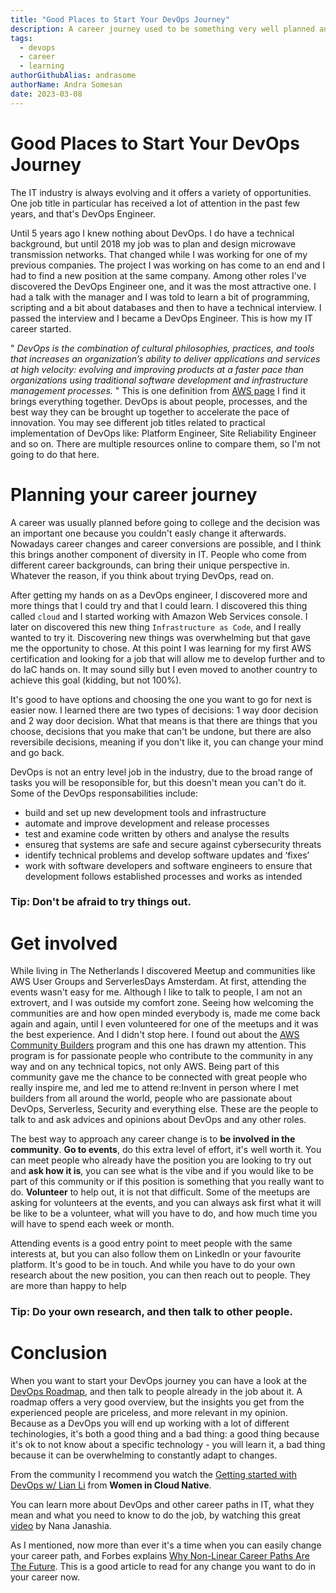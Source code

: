 ```yaml
---
title: "Good Places to Start Your DevOps Journey"
description: A career journey used to be something very well planned and think of ahead, but during these times that's not the case anymore. Sometimes you plan ahead, sometimes things just happen and you have to make the most out of it. In this article I will tell you my personal DevOps journey and I will share with you some lessons learned and tips on good places to start your career journey. 
tags:
  - devops
  - career
  - learning
authorGithubAlias: andrasome
authorName: Andra Somesan
date: 2023-03-08
---
```


# Good Places to Start Your DevOps Journey
The IT industry is always evolving and it offers a variety of opportunities. One job title in particular has received a lot of attention in the past few years, and that's DevOps Engineer.

Until 5 years ago I knew nothing about DevOps. I do have a technical background, but until 2018 my job was to plan and design microwave transmission networks. That changed while I was working for one of my previous companies. The project I was working on has come to an end and I had to find a new position at the same company. Among other roles I've discovered the DevOps Engineer one, and it was the most attractive one. I had a talk with the manager and I was told to learn a bit of programming, scripting and a bit about databases and then to have a technical interview. I passed the interview and I became a DevOps Engineer. This is how my IT career started.

" *DevOps is the combination of cultural philosophies, practices, and tools that increases an organization’s ability to deliver applications and services at high velocity: evolving and improving products at a faster pace than organizations using traditional software development and infrastructure management processes.* " This is one definition from [AWS page](https://aws.amazon.com/devops/what-is-devops/) I find it brings everything together. DevOps is about people, processes, and the best way they can be brought up together to accelerate the pace of innovation. 
You may see different job titles related to practical implementation of DevOps like: Platform Engineer, Site Reliability Engineer and so on. There are multiple resources online to compare them, so I'm not going to do that here. 

# Planning your career journey
A career was usually planned before going to college and the decision was an important one because you couldn't easly change it afterwards. Nowadays career changes and career conversions are possible, and I think this brings another component of diversity in IT. People who come from different career backgrounds, can bring their unique perspective in. Whatever the reason, if you think about trying DevOps, read on.

After getting my hands on as a DevOps engineer, I discovered more and more things that I could try and that I could learn. I discovered this thing called `cloud` and I started working with Amazon Web Services console. I later on discovered this new thing `Infrastructure as Code`, and I really wanted to try it. Discovering new things was overwhelming but that gave me the opportunity to chose. At this point I was learning for my first AWS certification and looking for a job that will allow me to develop further and to do IaC hands on. It may sound silly but I even moved to another country to achieve this goal (kidding, but not 100%). 

It's good to have options and choosing the one you want to go for next is easier now. I learned there are two types of decisions: 1 way door decision and 2 way door decision. What that means is that there are things that you choose, decisions that you make that can't be undone, but there are also reversibile decisions, meaning if you don't like it, you can change your mind and go back.

DevOps is not an entry level job in the industry, due to the broad range of tasks you will be resoponsible for, but this doesn't mean you can't do it. Some of the DevOps responsabilities include:
 - build and set up new development tools and infrastructure
 - automate and improve development and release processes
 - test and examine code written by others and analyse the results
 - ensureg that systems are safe and secure against cybersecurity threats
 - identify technical problems and develop software updates and ‘fixes’
 - work with software developers and software engineers to ensure that development follows established processes and works as intended

### Tip: Don't be afraid to try things out. 


# Get involved
While living in The Netherlands I discovered Meetup and communities like AWS User Groups and ServerlesDays Amsterdam. At first, attending the events wasn't easy for me. Although I like to talk to people, I am not an extrovert, and I was outside my comfort zone. Seeing how welcoming the communities are and how open minded everybody is, made me come back again and again, until I even volunteered for one of the meetups and it was the best experience. And I didn't stop here. I found out about the [AWS Community Builders](https://aws.amazon.com/developer/community/community-builders/) program and this one has drawn my attention. This program is for passionate people who contribute to the community in any way and on any technical topics, not only AWS. Being part of this community gave me the chance to be connected with great people who really inspire me, and led me to attend re:Invent in person where I met builders from all around the world, people who are passionate about DevOps, Serverless, Security and everything else. These are the people to talk to and ask advices and opinions about DevOps and any other roles.

The best way to approach any career change is to **be involved in the community**. **Go to events**, do this extra level of effort, it's well worth it. You can meet people who already have the position you are looking to try out and **ask how it is**, you can see what is the vibe and if you would like to be part of this community or if this position is something that you really want to do. **Volunteer** to help out, it is not that difficult. Some of the meetups are asking for volunteers at the events, and you can always ask first what it will be like to be a volunteer, what will you have to do, and how much time you will have to spend each week or month. 

Attending events is a good entry point to meet people with the same interests at, but you can also follow them on LinkedIn or your favourite platform. It's good to be in touch. And while you have to do your own research about the new position, you can then reach out to people. They are more than happy to help 

### Tip: Do your own research, and then talk to other people.

# Conclusion
When you want to start your DevOps journey you can have a look at the [DevOps Roadmap](https://roadmap.sh/devops), and then talk to people already in the job about it. A roadmap offers a very good overview, but the insights you get from the experienced people are priceless, and more relevant in my opinion. Because as a DevOps you will end up working with a lot of different techinologies, it's both a good thing and a bad thing: a good thing because it's ok to not know about a specific technology - you will learn it, a bad thing because it can be overwhelming to constantly adapt to changes. 

From the community I recommend you watch the [Getting started with DevOps w/ Lian Li](https://www.youtube.com/watch?v=fpglhplg-to) from **Women in Cloud Native**.

You can learn more about DevOps and other career paths in IT, what they mean and what you need to know to do the job, by watching this great [video](https://www.youtube.com/watch?v=XmWkcePhf84&t=1486s) by Nana Janashia.

As I mentioned, now more than ever it's a time when you can easily change your career path, and Forbes explains [Why Non-Linear Career Paths Are The Future](https://www.forbes.com/sites/carolinecastrillon/2023/02/26/why-non-linear-career-paths-are-the-future/?sh=74f7d2da13a9). This is a good article to read for any change you want to do in your career now. 
